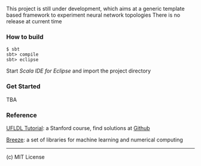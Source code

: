 This project is still under development, which aims at a generic template based framework to experiment neural network topologies
There is no release at current time

### How to build

```
$ sbt
sbt> compile
sbt> eclipse
```
Start _Scala IDE for Eclipse_ and import the project directory

### Get Started
TBA

### Reference
[UFLDL Tutorial](http://ufldl.stanford.edu/wiki/index.php/UFLDL_Tutorial): a Stanford course, find solutions at [Github](https://github.com/search?q=UFLDL+Tutorial)

[Breeze](https://github.com/dlwh/breeze/): a set of libraries for machine learning and numerical computing

----
(c) MIT License
